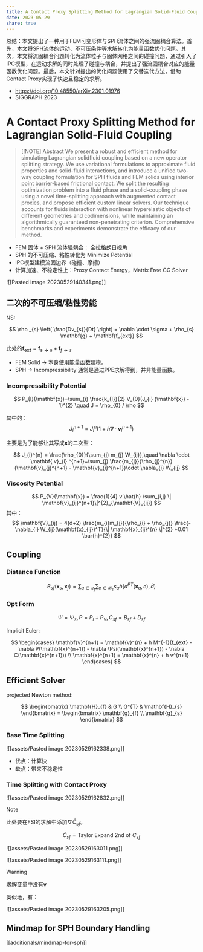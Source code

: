 ```yaml
---
title: A Contact Proxy Splitting Method for Lagrangian Solid-Fluid Coupling
date: 2023-05-29
share: true
---
```


总结：本文提出了一种用于FEM可变形体与SPH流体之间的强流固耦合算法。首先，本文将SPH流体的运动、不可压条件等求解转化为能量函数优化问题。其次，本文将流固耦合问题转化为流体粒子与固体网格之间的碰撞问题，通过引入了IPC模型，在运动求解的同时处理了碰撞与耦合，并提出了强流固耦合对应的能量函数优化问题。最后，本文针对提出的优化问题使用了交替迭代方法，借助Contact Proxy实现了快速且稳定的求解。

- https://doi.org/10.48550/arXiv.2301.01976
- SIGGRAPH 2023

# A Contact Proxy Splitting Method for Lagrangian Solid-Fluid Coupling

> [!NOTE] Abstract
> We present a robust and efficient method for simulating Lagrangian solidfluid coupling based on a new operator splitting strategy. We use variational formulations to approximate fluid properties and solid-fluid interactions, and introduce a unified two-way coupling formulation for SPH fluids and FEM solids using interior point barrier-based frictional contact. We split the resulting optimization problem into a fluid phase and a solid-coupling phase using a novel time-splitting approach with augmented contact proxies, and propose efficient custom linear solvers. Our technique accounts for fluids interaction with nonlinear hyperelastic objects of different geometries and codimensions, while maintaining an algorithmically guaranteed non-penetrating criterion. Comprehensive benchmarks and experiments demonstrate the efficacy of our method.

- FEM 固体 + SPH 流体强耦合： 全拉格朗日视角
- SPH 的不可压缩、粘性转化为 Minimize Potential
- IPC模型建模流固边界（碰撞、摩擦）
- 计算加速、不稳定性上：Proxy Contact Energy，Matrix Free CG Solver

![[Pasted image 20230529140341.png]]

## 二次的不可压缩/粘性势能

NS:

$$
\rho _{s} \left( \frac{Dv_{s}}{Dt} \right) = \nabla \cdot \sigma + \rho_{s} \mathbf{g} + \mathbf{f_{ext}}
$$

此处的$\mathbf{f_{ext}}= \mathbf{f_{s \rightarrow s}}+\mathbf{f}_{f\rightarrow s}$

- FEM Solid → 本身使用能量函数建模。
- SPH → Incompressibility 通常是通过PPE求解得到，并非能量函数。

### Incompressibility Potential

$$
P_{I}(\mathbf{x})=\sum_{i} \frac{k_{I}}{2} V_{0}(J_{i} (\mathbf{x}) - 1)^{2} \quad J = \rho_{0} / \rho
$$

其中的：
$$
J_{i} ^{n+1} = J_{i}^{n}(1 + h \nabla \cdot \mathbf{v}_{i}^{n+1})
$$

主要是为了能够让其写成$\mathbf{x}$的二次型：

$$
J_{i}^{n} = \frac{\rho_{0}}{\sum_{j} m_{j} W_{ij}},\quad
\nabla \cdot \mathbf{ v}_{i} ^{n+1}=\sum_{j} \frac{m_{j}}{\rho_{j}^{n}} (\mathbf{v}_{j}^{n+1} - \mathbf{v}_{i}^{n+1})\cdot \nabla_{i} W_{ij}
$$

### Viscosity Potential

$$
P_{V}(\mathbf{x}) = \frac{1}{4} v \hat{h} \sum_{i,j}
\| \mathbf{v}_{ij}^{n+1}\|^{2}_{\mathbf{V}_{ij}}
$$
其中：
$$
\mathbf{V}_{ij} = 4(d+2) \frac{m_{i}m_{j}}{\rho_{i} + \rho_{j}} \frac{- \nabla_{i} W_{ij}(\mathbf{x}_{ij})^T}{\| \mathbf{x}_{ij}^{n} \|^{2} +0.01 \bar{h}^{2}}
$$

## Coupling

### Distance Function

$$
B_{sf}(\mathbf{x}_{s}, \mathbf{x}_{f}) = \sum_{q \in \mathcal{Q}_{f}} \sum_{e \in \mathcal{B}_{s}} s_{q} b(d^{PT}(\mathbf{x}_{q}, e), \hat{d})
$$

### Opt Form

$$
\Psi = \Psi_{s}, P = P_{I} + P_{V}, C_{sf}=B_{sf}+D_{sf}
$$

Implicit Euler:

$$
\begin{cases}
\mathbf{v}^{n+1} = \mathbf{v}^{n} + h M^{-1}(f_{ext} - \nabla P(\mathbf{x}^{n+1}) - \nabla \Psi(\mathbf{x}^{n+1}) - \nabla C(\mathbf{x}^{n+1})) \\
\mathbf{x}^{n+1} = \mathbf{x}^{n} + h v^{n+1}
\end{cases}
$$

## Efficient Solver

projected Newton method:

$$
\begin{bmatrix}
 \mathbf{H}_{f}  & G \\
G^{T} & \mathbf{H}_{s}
\end{bmatrix} = \begin{bmatrix}
\mathbf{g}_{f} \\
\mathbf{g}_{s}
\end{bmatrix}
$$

### Base Time Splitting

![[assets/Pasted image 20230529162338.png]]

- 优点：计算快
- 缺点：带来不稳定性

### Time Splitting with Contact Proxy

![[assets/Pasted image 20230529162832.png]]

> [!note]
> 此处要在FSI的求解中添加$\nabla \hat{C}_{sf}$。

$$
\hat{C}_{sf}=\text{Taylor Expand 2nd of } C_{sf}
$$

![[assets/Pasted image 20230529163011.png]]

![[assets/Pasted image 20230529163111.png]]

> [!warning] 
> 求解变量中没有$\mathbf{v}$

类似地，有：

![[assets/Pasted image 20230529163205.png]]


## Mindmap for SPH Boundary Handling

[[additionals/mindmap-for-sph]]